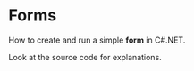 # Forms
<p>How to create and run a simple <b>form</b> in C#.NET.</p>
<p>Look at the source code for explanations.</p>
